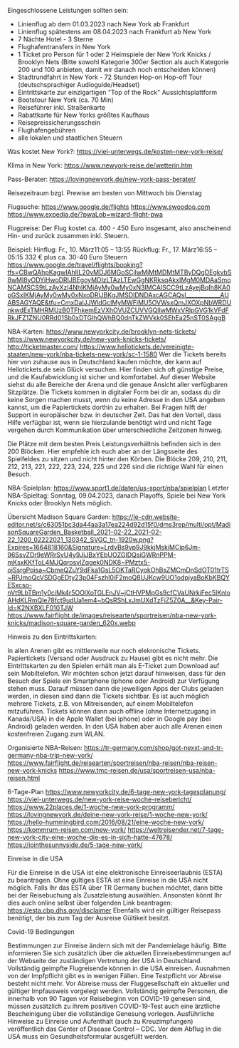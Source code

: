 Eingeschlossene Leistungen sollten sein:

- Linienflug ab dem 01.03.2023 nach New York ab Frankfurt
- Linienflug spätestens am 08.04.2023 nach Frankfurt ab New York 
- 7 Nächte Hotel - 3 Sterne
- Flughafentransfers in New York
- 1 Ticket pro Person für 1 oder 2 Heimspiele der New York Knicks / Brooklyn Nets (Bitte sowohl Kategorie 300er Section als auch Kategorie 200 und 100 anbieten, damit wir danach noch entscheiden können)
- Stadtrundfahrt in New York - 72 Stunden Hop-on Hop-off Tour (deutschsprachiger Audioguide/Headset)
- Eintrittskarte zur einzigartigen "Top of the Rock" Aussichtsplattform
- Bootstour New York (ca. 70 Min)
- Reiseführer inkl. Straßenkarte
- Rabattkarte für New Yorks größtes Kaufhaus
- Reisepreissicherungsschein
- Flughafengebühren
- alle lokalen und staatlichen Steuern


Was kostet New York?:
https://viel-unterwegs.de/kosten-new-york-reise/

Klima in New York:
https://www.newyork-reise.de/wetterin.htm

Pass-Berater:
https://lovingnewyork.de/new-york-pass-berater/

Reisezeitraum bzgl. Prewise am besten von Mittwoch bis Dienstag

Flugsuche:
https://www.google.de/flights
https://www.swoodoo.com
https://www.expedia.de/?pwaLob=wizard-flight-pwa

Flugpreise:
Der Flug kostet ca. 400 - 450 Euro insgesamt, also anscheinend Hin- und zurück zusammen inkl. Steuern.

Beispiel: 
Hinflug: Fr., 10. März11:05 – 13:55
Rückflug: Fr., 17. März16:55 – 05:15
332 € plus ca. 30-40 Euro Steuern
https://www.google.de/travel/flights/booking?tfs=CBwQAhpKagwIAhIIL20vMDJ6MGoSCjIwMjMtMDMtMTByDQgDEgkvbS8wMl8yODYiHwoDRlJBEgoyMDIzLTAzLTEwGgNKRksqAkxIMgM0MDAaSmoNCAMSCS9tLzAyXzI4NhIKMjAyMy0wMy0xN3IMCAISCC9tLzAyejBqIh8KA0pGSxIKMjAyMy0wMy0xNxoDRlJBKgJMSDIDNDAxcAGCAQsI____________AUABSAGYAQE&tfu=CmxDalJJWldGclMyMWFiMU5OVWsxQmJXOXpNbWRDUnkwdExTMHRMUzB0TFhkemEzVXhOVUZCUVVGQlIwMWxVRlpGVG1kVFdFRkJFZ1ZNU0RRd01Sb0xDTGlhQWhBQ0dnTkZWVkk0SEhEa25nST0SAggB


NBA-Karten:
https://www.newyorkcity.de/brooklyn-nets-tickets/
https://www.newyorkcity.de/new-york-knicks-tickets/
http://ticketmaster.com/
https://www.hellotickets.de/vereinigte-staaten/new-york/nba-tickets-new-york/sc-1-1580
Wer die Tickets bereits hier von zuhause aus in Deutschland kaufen möchte, der kann auf Hellotickets.de sein Glück versuchen. Hier finden sich oft günstige Preise, und die Kaufabwicklung ist sicher und komfortabel. Auf dieser Website siehst du alle Bereiche der Arena und die genaue Ansicht aller verfügbaren Sitzplätze. Die Tickets kommen in digitaler Form bei dir an, sodass du dir keine Sorgen machen musst, wenn du keine Adresse in den USA angeben kannst, um die Papiertickets dorthin zu erhalten. Bei Fragen hilft der Support in europäischer bzw. in deutscher Zeit. Das hat den Vorteil, dass Hilfe verfügbar ist, wenn sie hierzulande benötigt wird und nicht Tage vergehen durch Kommunikation über unterschiedliche Zeitzonen hinweg.

Die Plätze mit dem besten Preis Leistungsverhältnis befinden sich in den 200 Blöcken. Hier empfehle ich euch aber an der Längsseite des Spielfeldes zu sitzen und nicht hinter den Körben. Die Blöcke 209, 210, 211, 212, 213, 221, 222, 223, 224, 225 und 226 sind die richtige Wahl für einen Besuch.

NBA-Spielplan:
https://www.sport1.de/daten/us-sport/nba/spielplan
Letzter NBA-Spieltag: Sonntag, 09.04.2023, danach Playoffs, Spiele bei New York Knicks oder Brooklyn Nets möglich.

Übersicht Madison Square Garden:
https://le-cdn.website-editor.net/s/c63051bc3da44aa3a17ea224d92d15f0/dms3rep/multi/opt/MadisonSquareGarden_Basketball_2021-02-22_2021-02-22_1200_02222021_130342_SVGC_tn-1920w.png?Expires=1664818160&Signature=LrdvBs9vp9J9kkjMskiMCjp6Jm-96SsvZDr9eWRrSvU4y9JiJBxYEbUOZGIDQsiGWRnPPM-mKsxKKfToL4MJQqrosvlZqgek0NDK8~PMztx5-ojSsrgPqisa~CbmeQZuY9dFka1GsL5OKTaRCyokOhBsZMCmDnSdOT01trTS~RPJmoQcVSDGgEDty23p04Fszhl0iF2moQ8UJKcw9UO1odpjyaBoKbKBQYESxcso-nVt9LbTBm1y0ciMk4r5OOlXoTGLEnJV~jCtHVPMpGs9cfCVaUNrkiFec5IKnloAHdKLRmQle78fct9udUa1em4~bQsRShLxJmUXdTzFiZ5Z0A__&Key-Pair-Id=K2NXBXLF010TJW
https://www.fairflight.de/images/reisearten/sportreisen/nba-new-york-knicks/madison-square-garden_620x.webp

Hinweis zu den Eintrittskarten:

In allen Arenen gibt es mittlerweile nur noch elekronische Tickets. Papiertickets (Versand oder Ausdruck zu Hause) gibt es nicht mehr. Die Eintrittskarten zu den Spielen erhält man als E-Ticket zum Download auf sein Mobiltelefon. 
Wir möchten schon jetzt darauf hinweisen, dass für den Besuch der Spiele ein Smartphone (iphone oder Android) zur Verfügung stehen muss. Darauf müssen dann die jeweiligen Apps der Clubs geladen werden, in diesen sind dann die Tickets sichtbar. 
Es ist auch möglich mehrere Tickets, z.B. von Mitreisenden, auf einem Mobiltelefon mitzuführen. Tickets können dann auch offline (ohne Internetzugang in Kanada/USA) in die Apple Wallet (bei iphone) oder in Google pay (bei Android) geladen werden. 
In den USA haben aber auch alle Arenen einen kostenfreien Zugang zum WLAN.

Organisierte NBA-Reisen:
https://tr-germany.com/shop/got-nexxt-and-tr-germany-nba-trip-new-york/
https://www.fairflight.de/reisearten/sportreisen/nba-reisen/nba-reisen-new-york-knicks
https://www.tmc-reisen.de/usa/sportreisen-usa/nba-reisen.html




6-Tage-Plan
https://www.newyorkcity.de/6-tage-new-york-tagesplanung/
https://viel-unterwegs.de/new-york-reise-woche-reisebericht/
https://www.22places.de/1-woche-new-york-programm/
https://lovingnewyork.de/deine-new-york-reise/1-woche-new-york/
https://hello-hummingbird.com/2016/08/21/eine-woche-new-york/
https://kommrum-reisen.com/new-york/
https://weltreisender.net/7-tage-new-york-city-eine-woche-die-es-in-sich-hatte-47678/
https://jointhesunnyside.de/5-tage-new-york/

Einreise in die USA 

Für die Einreise in die USA ist eine elektronische Einreiseerlaubnis (ESTA) zu beantragen. Ohne gültiges ESTA ist eine Einreise in die USA nicht möglich. Falls Ihr das ESTA über TR Germany buchen möchtet, dann bitte bei der Reisebuchung als Zusatzleistung auswählen. Ansonsten könnt Ihr dies auch online selbst über folgenden Link beantragen: https://esta.cbp.dhs.gov/disclaimer
Ebenfalls wird ein gültiger Reisepass benötigt, der bis zum Tag der Ausreise Gültikeit besitzt.

Covid-19 Bedingungen

Bestimmungen zur Einreise ändern sich mit der Pandemielage häufig. Bitte informieren Sie sich zusätzlich über die aktuellen Einreisebestimmungen auf der Webseite der zuständigen Vertretung der USA in Deutschland.
Vollständig geimpfte Flugreisende können in die USA einreisen. Ausnahmen von der Impfpflicht gibt es in wenigen Fällen. Eine Testpflicht vor Abreise besteht nicht mehr.
Vor Abreise muss der Fluggesellschaft ein aktueller und gültiger Impfausweis vorgelegt werden.
Vollständig geimpfte Personen, die innerhalb von 90 Tagen vor Reisebeginn von COVID-19 genesen sind, müssen zusätzlich zu ihrem positiven COVID-19-Test auch eine ärztliche Bescheinigung über die vollständige Genesung vorlegen.
Ausführliche Hinweise zu Einreise und Aufenthalt (auch zu Kreuzimpfungen) veröffentlich das Center of Disease Control – CDC.
Vor dem Abflug in die USA muss ein Gesundheitsformular ausgefüllt werden.







